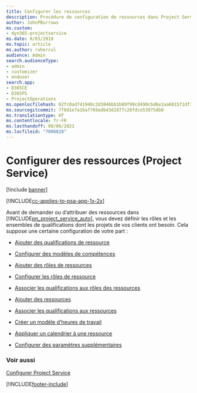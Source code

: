 ```yaml
---
title: Configurer les ressources
description: Procédure de configuration de ressources dans Project Service
author: JohnPBurrows
ms.custom:
- dyn365-projectservice
ms.date: 8/03/2018
ms.topic: article
ms.author: ruhercul
audience: Admin
search.audienceType:
- admin
- customizer
- enduser
search.app:
- D365CE
- D365PS
- ProjectOperations
ms.openlocfilehash: 62fc0ad741940c2d3046bb1b89f99cd490cbd6e1aa6015f1df3b92afb2f107ff
ms.sourcegitcommit: 7f8d1e7a16af769adb43d1877c28fdce53975db8
ms.translationtype: HT
ms.contentlocale: fr-FR
ms.lasthandoff: 08/06/2021
ms.locfileid: "7006828"
---
```

# <a name="set-up-resources-project-service"></a>Configurer des ressources (Project Service)

[!include [banner](../includes/psa-now-project-operations.md)]

[!INCLUDE[cc-applies-to-psa-app-1x-2x](../includes/cc-applies-to-psa-app-1x-2x.md)]

Avant de demander ou d’attribuer des ressources dans [!INCLUDE[pn_project_service_auto](../includes/pn-project-service-auto.md)], vous devez définir les rôles et les ensembles de qualifications dont les projets de vos clients ont besoin. Cela suppose une certaine configuration de votre part :  
  
-   [Ajouter des qualifications de ressource](../psa/add-resource-skills.md)  
  
-   [Configurer des modèles de compétences](../psa/set-up-proficiency-models.md)  
  
-   [Ajouter des rôles de ressources](../psa/add-resource-roles.md)  
  
-   [Configurer les rôles de ressource](../psa/configure-resource-roles.md)  
  
-   [Associer les qualifications aux rôles des ressources](../psa/associate-skills-with-resource-roles.md)  
  
-   [Ajouter des ressources](../psa/add-resources.md)  
  
-   [Associer les qualifications aux ressources](../psa/associate-skills-with-resources.md)  
  
-   [Créer un modèle d’heures de travail](../psa/create-work-hours-template.md)  
  
-   [Appliquer un calendrier à une ressource](../psa/apply-calendar-resource.md)  
  
-   [Configurer des paramètres supplémentaires](../psa/configure-additional-parameters-settings.md)  
  
### <a name="see-also"></a>Voir aussi  
 [Configurer Project Service](../psa/configure.md)


[!INCLUDE[footer-include](../includes/footer-banner.md)]